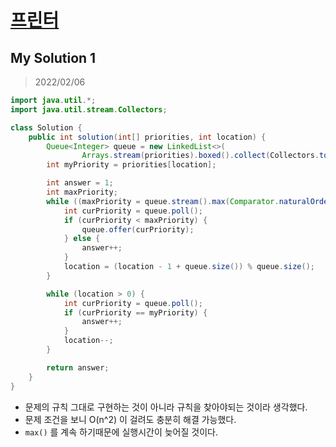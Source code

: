 # [프린터](https://programmers.co.kr/learn/courses/30/lessons/42587)

## My Solution 1

> 2022/02/06

```java
import java.util.*;
import java.util.stream.Collectors;

class Solution {
    public int solution(int[] priorities, int location) {
        Queue<Integer> queue = new LinkedList<>(
                Arrays.stream(priorities).boxed().collect(Collectors.toList()));
        int myPriority = priorities[location];

        int answer = 1;
        int maxPriority;
        while ((maxPriority = queue.stream().max(Comparator.naturalOrder()).get()) > myPriority) {
            int curPriority = queue.poll();
            if (curPriority < maxPriority) {
                queue.offer(curPriority);
            } else {
                answer++;
            }
            location = (location - 1 + queue.size()) % queue.size();
        }

        while (location > 0) {
            int curPriority = queue.poll();
            if (curPriority == myPriority) {
                answer++;
            }
            location--;
        }

        return answer;
    }
}
```

- 문제의 규칙 그대로 구현하는 것이 아니라 규칙을 찾아야되는 것이라 생각했다.
- 문제 조건을 보니 O(n^2) 이 걸려도 충분히 해결 가능했다.
- `max()` 를 계속 하기때문에 실행시간이 늦어질 것이다.
